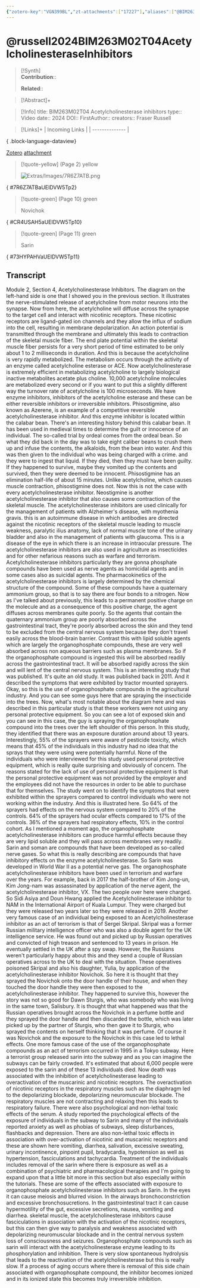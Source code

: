 ```yaml
---
{"zotero-key":"VGN399BL","zt-attachments":["17227"],"aliases":["@BIM263M02T04 Acetylcholinesterase inhibitors"],"keywords":null,"FirstAuthor":"[[ Fraser Russell]]","tags":["source/video","Uni/BIM263"],"dg-publish":true,"permalink":"/sources/russell2024-bim-263-m02-t04-acetylcholinesterase-inhibitors/","dgPassFrontmatter":true}
---
```


# @russell2024BIM263M02T04AcetylcholinesteraseInhibitors

>[!Synth]  
>**Contribution**::  
>  
>**Related**:: 
>  

> [!Abstract]+
> 

> [!Info]
> title: BIM263M02T04 Acetylcholinesterase inhibitors
> type:: Video 
> date:: 2024
> DOI:: 
> FirstAuthor:: 
> creators:: Fraser Russell

> [!Links]+
>  | Incoming Links |
> | -------------- |
> 
{ .block-language-dataview}


[Zotero](zotero://select/library/items/VGN399BL) [attachment](<file:///Users/nathanmaxwell/Zotero/storage/UEIDVW5T/BIM263%20M2S4%20Introduction%20to%20Pharmacology.pdf>)

> [!quote-yellow] (Page 2) yellow
> 
> ![Extras/Images/7R6Z7ATB.png](/img/user/Extras/Images/7R6Z7ATB.png)
>
{ #7R6Z7ATBaUEIDVW5Tp2}


> [!quote-green] (Page 10) green
> 
> Novichok
>
{ #CR4USAH5aUEIDVW5Tp10}


> [!quote-green] (Page 11) green
> 
> Sarin
>
{ #73HYPAHVaUEIDVW5Tp11}



## Transcript

Module 2, Section 4, Acetylcholinesterase Inhibitors. The diagram on the left-hand side is one that I showed you in the previous section. It illustrates the nerve-stimulated release of acetylcholine from motor neurons into the synapse. Now from here, the acetylcholine will diffuse across the synapse to the target cell and interact with nicotinic receptors. These nicotinic receptors are ligand-gated ion channels and they allow the influx of sodium into the cell, resulting in membrane depolarization. An action potential is transmitted through the membrane and ultimately this leads to contraction of the skeletal muscle fiber. The end plate potential within the skeletal muscle fiber persists for a very short period of time estimated to be only about 1 to 2 milliseconds in duration. And this is because the acetylcholine is very rapidly metabolized. The metabolism occurs through the activity of an enzyme called acetylcholine esterase or ACE. Now acetylcholinesterase is extremely efficient in metabolizing acetylcholine to largely biological inactive metabolites acetate plus choline. 10,000 acetylcholine molecules are metabolized every second or if you want to put this a slightly different way the turnover rate of acetylcholine is 100 microseconds. We have enzyme inhibitors, inhibitors of the acetylcholine esterase and these can be either reversible inhibitors or irreversible inhibitors. Phisostigmine, also known as Azerene, is an example of a competitive reversible acetylcholinesterase inhibitor. And this enzyme inhibitor is located within the calabar bean. There's an interesting history behind this calabar bean. It has been used in medieval times to determine the guilt or innocence of an individual. The so-called trial by ordeal comes from the ordeal bean. So what they did back in the day was to take eight caliber beans to crush them up and infuse the contents, the alkaloids, from the bean into water. And this was then given to the individual who was being charged with a crime. and they were to ingest that liquid. If they died, then they must have been guilty. If they happened to survive, maybe they vomited up the contents and survived, then they were deemed to be innocent. Phisostigmine has an elimination half-life of about 15 minutes. Unlike acetylcholine, which causes muscle contraction, phisostigmine does not. Now this is not the case with every acetylcholinesterase inhibitor. Neostigmine is another acetylcholinesterase inhibitor that also causes some contraction of the skeletal muscle. The acetylcholinesterase inhibitors are used clinically for the management of patients with Alzheimer's disease, with myothenia gravis. this is an autoimmune disease in which antibodies are directed against the nicotinic receptors of the skeletal muscle leading to muscle weakness, paralytic ilius anatomy, lack of normal muscle tone of the urinary bladder and also in the management of patients with glaucoma. This is a disease of the eye in which there is an increase in intraocular pressure. The acetylcholinesterase inhibitors are also used in agriculture as insecticides and for other nefarious reasons such as warfare and terrorism. Acetylcholinesterase inhibitors particularly they are gonna phosphate compounds have been used as nerve agents as homicidal agents and in some cases also as suicidal agents. The pharmacokinetics of the acetylcholinesterase inhibitors is largely determined by the chemical structure of the compound. Some of these compounds have a quaternary ammonium group, so that is to say there are four bonds to a nitrogen. Now as I've talked about previously, this leads to a permanent positive charge on the molecule and as a consequence of this positive charge, the agent diffuses across membranes quite poorly. So the agents that contain the quaternary ammonium group are poorly absorbed across the gastrointestinal tract, they're poorly absorbed across the skin and they tend to be excluded from the central nervous system because they don't travel easily across the blood-brain barrier. Contrast this with lipid soluble agents which are largely the organophosphate compounds, these are very well absorbed across non aqueous barriers such as plasma membranes. So if the organophosphate compound is ingested this will be absorbed readily across the gastrointestinal tract. It will be absorbed rapidly across the skin and will lent of the central nervous system. This is an interesting study that was published. It's quite an old study. It was published back in 2011. And it described the symptoms that were exhibited by tractor mounted sprayers. Okay, so this is the use of organophosphate compounds in the agricultural industry. And you can see some guys here that are spraying the insecticide into the trees. Now, what's most notable about the diagram here and was described in this particular study is that these workers were not using any personal protective equipment. So you can see a lot of exposed skin and you can see in this case, the guy is spraying the organophosphate compound into the trees over the left shoulder of this person. In this study, they identified that there was an exposure duration around about 13 years. Interestingly, 55% of the sprayers were aware of pesticide toxicity, which means that 45% of the individuals in this industry had no idea that the sprays that they were using were potentially harmful. None of the individuals who were interviewed for this study used personal protective equipment, which is really quite surprising and obviously of concern. The reasons stated for the lack of use of personal protective equipment is that the personal protective equipment was not provided by the employer and the employees did not have the resources in order to be able to purchase that for themselves. The study went on to identify the symptoms that were exhibited within the sprayers compared to control individuals who were not working within the industry. And this is illustrated here. So 64% of the sprayers had effects on the nervous system compared to 20% of the controls. 64% of the sprayers had ocular effects compared to 17% of the controls. 36% of the sprayers had respiratory effects, 10% in the control cohort. As I mentioned a moment ago, the organophosphate acetylcholinesterase inhibitors can produce harmful effects because they are very lipid soluble and they will pass across membranes very readily. Sarin and soman are compounds that have been developed as so-called nerve gases. So what this is really describing are compounds that have inhibitory effects on the enzyme acetylcholinesterase. So Sarin was developed in World War II as a potential nerve gas. The organophosphate acetylcholinesterase inhibitors have been used in terrorism and warfare over the years. For example, back in 2017 the half-brother of Kim Jong-un, Kim Jong-nam was assassinated by application of the nerve agent, the acetylcholinesterase inhibitor, VX. The two people over here were charged. So Sidi Asiya and Doun Hwang applied the Acetylcholinesterase inhibitor to NAM in the International Airport of Kuala Lumpur. They were charged but they were released two years later so they were released in 2019. Another very famous case of an individual being exposed to an Acetylcholinesterase inhibitor as an act of terrorism is that of Sergei Skripal. Skripal was a former Russian military intelligence officer who was also a double agent for the UK intelligence service. He was found out and picked up by Russian operatives and convicted of high treason and sentenced to 13 years in prison. He eventually settled in the UK after a spy swap. However, the Russians weren't particularly happy about this and they send a couple of Russian operatives across to the UK to deal with the situation. These operatives poisoned Skripal and also his daughter, Yulia, by application of the acetylcholinesterase inhibitor Novichok. So here it is thought that they sprayed the Novichok onto the door handle of their house, and when they touched the door handle they were then exposed to the acetylcholinesterase inhibitor. They happened to survive this, however the story was not so good for Dawn Sturgis, who was somebody who was living in the same town, Salisbury. It is thought that what happened was that the Russian operatives brought across the Novichok in a perfume bottle and they sprayed the door handle and then discarded the bottle, which was later picked up by the partner of Sturgis, who then gave it to Sturgis, who sprayed the contents on herself thinking that it was perfume. Of course it was Novichok and the exposure to the Novichok in this case led to lethal effects. One more famous case of the use of the organophosphate compounds as an act of terrorism occurred in 1995 in a Tokyo subway. Here a terrorist group released sarin into the subway and as you can imagine the subways can be fairly crowded. It's estimated that about 6,000 people were exposed to the sarin and of these 13 individuals died. Now death was associated with the inhibition of acetylcholinesterase leading to overactivation of the muscarinic and nicotinic receptors. The overactivation of nicotinic receptors in the respiratory muscles such as the diaphragm led to the depolarizing blockade, depolarizing neuromuscular blockade. The respiratory muscles are not contracting and relaxing then this leads to respiratory failure. There were also psychological and non-lethal toxic effects of the serum. A study reported the psychological effects of the exposure of individuals in the subway to Sarin and many of the individuals reported anxiety as well as phobias of subways, sleep disturbances, flashbacks and depression. There are also non-lethal toxic effects in association with over-activation of nicotinic and muscarinic receptors and these are shown here vomiting, diarrhea, salivation, excessive sweating, urinary incontinence, pinpoint pupil, bradycardia, hypotension as well as hypertension, fasciculations and tachycardia. Treatment of the individuals includes removal of the sarin where there is exposure as well as a combination of psychiatric and pharmacological therapies and I'm going to expand upon that a little bit more in this section but also especially within the tutorials. These are some of the effects associated with exposure to organophosphate acetylcholinesterase inhibitors such as Sarin. In the eyes it can cause meiosis and blurred vision. In the airways bronchoconstriction and excessive bronchosucretions. In the gastrointestinal tract it can cause hypermotility of the gut, excessive secretions, nausea, vomiting and diarrhea. skeletal muscle, the acetylcholinesterase inhibitors cause fasciculations in association with the activation of the nicotinic receptors, but this can then give way to paralysis and weakness associated with depolarizing neuromuscular blockade and in the central nervous system loss of consciousness and seizures. Organophosphate compounds such as sarin will interact with the acetylcholinesterase enzyme leading to its phosphorylation and inhibition. There is very slow spontaneous hydrolysis that leads to the reactivation of the acetylcholinesterase but this is really slow. If a process of aging occurs where there is removal of this side chain associated with organophosphate compound, the inhibitor becomes ionized and in its ionized state this becomes truly irreversible inhibition.
